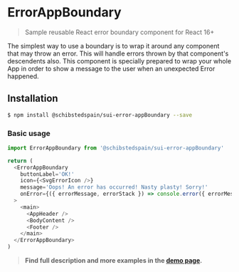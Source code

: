 # ErrorAppBoundary

> Sample reusable React error boundary component for React 16+

The simplest way to use a boundary is to wrap it around any component that may throw an error. This will handle errors thrown by that component's descendents also. This component is specially prepared to wrap your whole App in order to show a message to the user when an unexpected Error happened.

<!-- ![](./assets/preview.png) -->

## Installation

```sh
$ npm install @schibstedspain/sui-error-appBoundary --save
```

### Basic usage
```js
import ErrorAppBoundary from '@schibstedspain/sui-error-appBoundary'

return (
  <ErrorAppBoundary
    buttonLabel='OK!'
    icon={<SvgErrorIcon />}
    message='Oops! An error has occurred! Nasty plasty! Sorry!'
    onError={({ errorMessage, errorStack }) => console.error({ errorMessage, errorStack })}
  >
    <main>
      <AppHeader />
      <BodyContent />
      <Footer />
    </main>
  </ErrorAppBoundary>
)
```


> **Find full description and more examples in the [demo page](#).**
